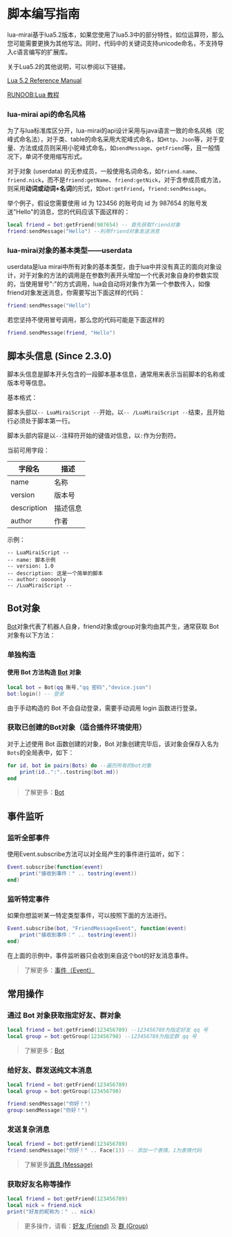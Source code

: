 # 脚本编写指南

lua-mirai基于lua5.2版本，如果您使用了lua5.3中的部分特性，如位运算符，那么您可能需要更换为其他写法。同时，代码中的关键词支持unicode命名，不支持导入c语言编写的扩展库。

关于Lua5.2的其他说明，可以参阅以下链接。

[Lua 5.2 Reference Manual](https://www.lua.org/manual/5.2/manual.md)

[RUNOOB:Lua 教程](https://www.runoob.com/lua/lua-tutorial.md)

### lua-mirai api的命名风格

为了与lua标准库区分开，lua-mirai的api设计采用与java语言一致的命名风格（驼峰式命名法），对于类、table的命名采用大驼峰式命名，如`Http`、`Json`等，对于变量、方法或成员则采用小驼峰式命名，如`sendMessage`、`getFriend`等，且一般情况下，单词不使用缩写形式。

对于对象 (userdata) 的无参成员，一般使用名词命名，如`friend.name`、`friend.nick`，而不是`friend:getName`、`friend:getNick`，对于含参成员或方法，则采用**动词或动词+名词**的形式，如`bot:getFriend`，`friend:sendMessage`。

举个例子，假设您需要使用 id 为 123456 的账号向 id 为 987654 的账号发送"Hello"的消息，您的代码应该下面这样的：

```lua
local friend = bot:getFriend(987654) -- 首先获取friend对象
friend:sendMessage("Hello") --利用friend对象发送消息
```

### lua-mirai对象的基本类型——userdata

userdata是lua mirai中所有对象的基本类型，由于lua中并没有真正的面向对象设计，对于对象的方法的调用是在参数列表开头增加一个代表对象自身的参数实现的，当使用冒号":"的方式调用，lua会自动将对象作为第一个参数传入，如像friend对象发送消息，你需要写出下面这样的代码：

```lua
friend:sendMessage("Hello")
```

若您坚持不使用冒号调用，那么您的代码可能是下面这样的

```lua
friend.sendMessage(friend, "Hello")
```

## 脚本头信息 (Since 2.3.0)

脚本头信息是脚本开头包含的一段脚本基本信息，通常用来表示当前脚本的名称或版本号等信息。

基本格式：

脚本头部以`-- LuaMiraiScript --`开始，以`-- /LuaMiraiScript --`结束，且开始行必须处于脚本第一行。

脚本头部内容是以`--`注释符开始的键值对信息，以`:`作为分割符。

当前可用字段：

| 字段名    | 描述     |
| ------- | -------- |
| name  | 名称 |
| version | 版本号 |
| description | 描述信息   |
| author  | 作者     |

示例：
```
-- LuaMiraiScript --
-- name: 脚本示例
-- version: 1.0
-- description: 这是一个简单的脚本
-- author: ooooonly
-- /LuaMiraiScript --
```


## Bot对象

[Bot](./bot.md)对象代表了机器人自身，friend对象或group对象均由其产生，通常获取 Bot 对象有以下方法：

### 单独构造

#### 使用 Bot 方法构造 [Bot](./bot.md) 对象

``` lua
local bot = Bot(qq 账号,"qq 密码","device.json")
bot:login() -- 登录
```

由于手动构造的 Bot 不会自动登录，需要手动调用 login 函数进行登录。

### 获取已创建的Bot对象（适合插件环境使用）
对于上述使用 Bot 函数创建的对象，Bot 对象创建完毕后，该对象会保存入名为`Bots`的全局表中，如下：
``` lua
for id, bot in pairs(Bots) do --遍历所有的bot对象
    print(id..":"..tostring(bot.md))
end
```

> 了解更多：[Bot](./bot.md)

## 事件监听
### 监听全部事件
使用Event.subscribe方法可以对全局产生的事件进行监听，如下：
```lua
Event.subscribe(function(event)
    print("接收到事件：" .. tostring(event))
end)
```
### 监听特定事件
如果你想监听某一特定类型事件，可以按照下面的方法进行。

```lua
Event.subscribe(bot, "FriendMessageEvent", function(event)
    print("接收到事件：" .. tostring(event))
end)
```
在上面的示例中，事件监听器只会收到来自这个bot的好友消息事件。

> 了解更多：[事件（Event）](./event.md)

## 常用操作

### 通过 Bot 对象获取指定好友、群对象

``` lua
local friend = bot:getFriend(123456789) --123456789为指定好友 qq 号
local group = bot:getGroup(123456798) --123456789为指定群 qq 号
```

> 了解更多：[Bot](./bot.md)

### 给好友、群发送纯文本消息

``` lua
local friend = bot:getFriend(123456789)
local group = bot:getGroup(123456798)

friend:sendMessage("你好！")
group:sendMessage("你好！")
```

### 发送复杂消息

``` lua
local friend = bot:getFriend(123456789)
friend:sendMessage("你好！" .. Face(1)) -- 添加一个表情，1为表情代码
```

> 了解更多[消息 (Message)](./message.md)

### 获取好友名称等操作

``` lua
local friend = bot:getFriend(123456789)
local nick = friend.nick
print("好友的昵称为：" .. nick)
```

> 更多操作，请看：[好友 (Friend)](./contact.md) 及 [群 (Group)](./contact.md)

